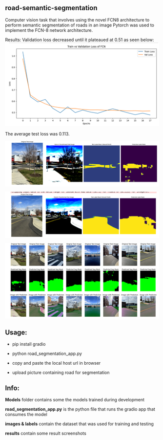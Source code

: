 ## road-semantic-segmentation
Computer vision task that involves using the novel FCN8 architecture to perform semantic segmentation of roads in an image
Pytorch was used to implement the FCN-8 network architecture.

Results:
Validation loss decreased until it plateaued at 0.51 as seen below:
![Alt text](results/train_val_loss_curve.png "Train_Val_Loss_Curve")

The average test loss was 0.113. 

![Alt text](results/result_1.png )
<br>

![Alt text](results/result_2.png )
<br>

![Alt text](results/result_3.png )


## Usage:
- pip install gradio

- python road_segmentation_app.py

- copy and paste the local host url in browser

- upload picture containing road for segmentation

## Info:
**Models** folder contains some the models trained during development


**road_segmentation_app.py** is the python file that runs the gradio app that consumes the model


**images & labels** contain the dataset that was used for training and testing


**results** contain some result screenshots

  



